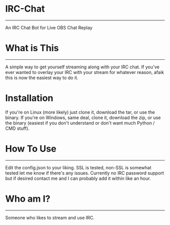 # IRC-Chat
--------------
An IRC Chat Bot for Live OBS Chat Replay

# What is This 
---------------
A simple way to get yourself streaming along with your IRC chat. If you've ever wanted to overlay your IRC with your stream for whatever reason, afaik this is now the easiest way to do it.

# Installation
If you're on Linux (more likely) just clone it, download the tar, or use the binary.
If you're on Windows, same deal, clone it, download the zip, or use the binary (easiest if you don't understand or don't want much Python / CMD stuff).

# How To Use
--------------
Edit the config.json to your liking. SSL is tested, non-SSL is somewhat tested let me know if there's any issues. Currently no IRC password support but if desired contact me and I can probably add it within like an hour.

# Who am I?
-------------
Someone who likes to stream and use IRC.